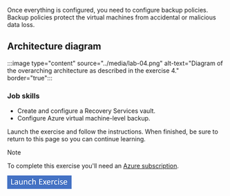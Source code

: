

Once everything is configured, you need to configure backup policies. Backup policies protect the virtual machines from accidental or malicious data loss. 

## Architecture diagram

:::image type="content" source="../media/lab-04.png" alt-text="Diagram of the overarching architecture as described in the exercise 4." border="true"::: 

### Job skills
+ Create and configure a Recovery Services vault. 
+ Configure Azure virtual machine-level backup. 

Launch the exercise and follow the instructions. When finished, be sure to return to this page so you can continue learning.

> [!NOTE]
> To complete this exercise you'll need an [Azure subscription](https://azure.microsoft.com/free/).

[![Button to launch exercise.](../media/launch-exercise.png)](https://go.microsoft.com/fwlink/?linkid=2276777)
